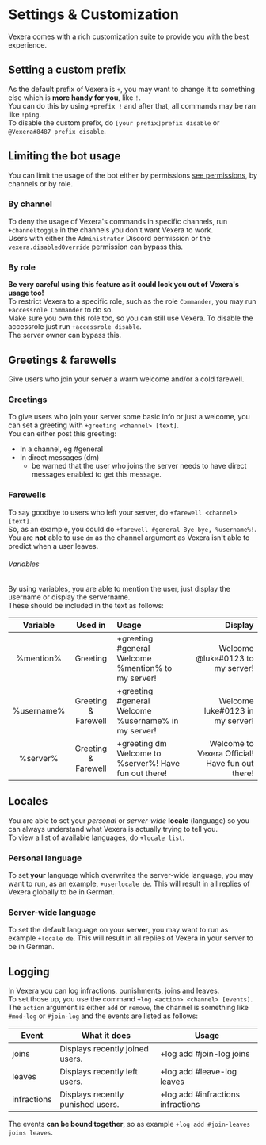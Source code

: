 # Settings & Customization
Vexera comes with a rich customization suite to provide you with the best experience.

## Setting a custom prefix
As the default prefix of Vexera is `+`, you may want to change it to something else which is **more handy for you**, like `!`.<br/>
You can do this by using `+prefix !` and after that, all commands may be ran like `!ping`.<br/>
To disable the custom prefix, do `[your prefix]prefix disable` or `@Vexera#8487 prefix disable`.

## Limiting the bot usage
You can limit the usage of the bot either by permissions [see permissions](/docs/permissions), by channels or by role.

### By channel
To deny the usage of Vexera's commands in specific channels, run `+channeltoggle` in the channels you don't want Vexera to work.<br/>
Users with either the `Administrator` Discord permission or the `vexera.disabledOverride` permission can bypass this.

### By role
**Be very careful using this feature as it could lock you out of Vexera's usage too!**  
To restrict Vexera to a specific role, such as the role `Commander`, you may run `+accessrole Commander` to do so.<br/>
Make sure you own this role too, so you can still use Vexera. To disable the accessrole just run `+accessrole disable`.<br/>
The server owner can bypass this.

## Greetings & farewells
Give users who join your server a warm welcome and/or a cold farewell.

### Greetings
To give users who join your server some basic info or just a welcome, you can set a greeting with `+greeting <channel> [text]`.<br/>
You can either post this greeting:
* In a channel, eg #general
* In direct messages (dm)
   * be warned that the user who joins the server needs to have direct messages enabled to get this message.
 
### Farewells
To say goodbye to users who left your server, do `+farewell <channel> [text]`.<br/>
So, as an example, you could do `+farewell #general Bye bye, %username%!`.<br/>
You are **not** able to use `dm` as the channel argument as Vexera isn't able to predict when a user leaves.

###### Variables
By using variables, you are able to mention the user, just display the username or display the servername.<br/>
These should be included in the text as follows:

 Variable | Used in | Usage | Display
 :--------: | :-------: | :----- | -------:
 %mention% | Greeting | +greeting #general Welcome %mention% to my server! | Welcome @luke#0123 to my server!
 %username% | Greeting & Farewell | +greeting #general Welcome %username% in my server! | Welcome luke#0123 in my server! 
 %server% | Greeting & Farewell | +greeting dm Welcome to %server%! Have fun out there! | Welcome to Vexera Official! Have fun out there!
 
## Locales
You are able to set your *personal* or *server-wide* **locale** (language) so you can always understand what Vexera is actually trying to tell you.<br/>
To view a list of available languages, do `+locale list`.

### Personal language
To set **your** language which overwrites the server-wide language, you may want to run, as an example, `+userlocale de`. This will result in all replies of Vexera globally to be in German.

### Server-wide language
To set the default language on your **server**, you may want to run as example `+locale de`. This will result in all replies of Vexera in your server to be in German.

## Logging
In Vexera you can log infractions, punishments, joins and leaves.<br/>
To set those up, you use the command `+log <action> <channel> [events]`.<br/>
The `action` argument is either `add` or `remove`, the channel is something like `#mod-log` or `#join-log` and the events are listed as follows:

Event | What it does | Usage
----- | ------------ | -------
joins | Displays recently joined users. | +log add #join-log joins
leaves | Displays recently left users. | +log add #leave-log leaves
infractions | Displays recently punished users. | +log add #infractions infractions

The events **can be bound together**, so as example `+log add #join-leaves joins leaves`.